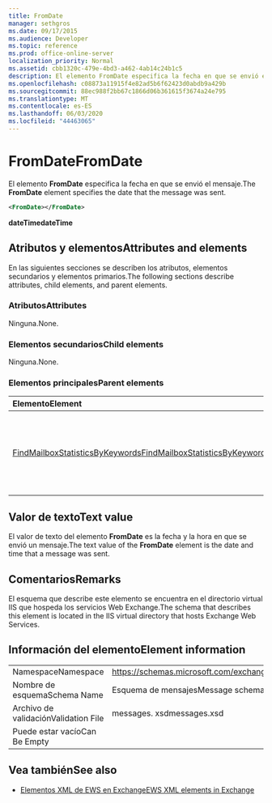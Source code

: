 ```yaml
---
title: FromDate
manager: sethgros
ms.date: 09/17/2015
ms.audience: Developer
ms.topic: reference
ms.prod: office-online-server
localization_priority: Normal
ms.assetid: cbb1320c-479e-4bd3-a462-4ab14c24b1c5
description: El elemento FromDate especifica la fecha en que se envió el mensaje.
ms.openlocfilehash: c08873a11915f4e82ad5b6f62423d0abdb9a429b
ms.sourcegitcommit: 88ec988f2bb67c1866d06b361615f3674a24e795
ms.translationtype: MT
ms.contentlocale: es-ES
ms.lasthandoff: 06/03/2020
ms.locfileid: "44463065"
---
```

# <a name="fromdate"></a><span data-ttu-id="b2228-103">FromDate</span><span class="sxs-lookup"><span data-stu-id="b2228-103">FromDate</span></span>

<span data-ttu-id="b2228-104">El elemento **FromDate** especifica la fecha en que se envió el mensaje.</span><span class="sxs-lookup"><span data-stu-id="b2228-104">The **FromDate** element specifies the date that the message was sent.</span></span> 
  
```XML
<FromDate></FromDate>
```

 <span data-ttu-id="b2228-105">**dateTime**</span><span class="sxs-lookup"><span data-stu-id="b2228-105">**dateTime**</span></span>
## <a name="attributes-and-elements"></a><span data-ttu-id="b2228-106">Atributos y elementos</span><span class="sxs-lookup"><span data-stu-id="b2228-106">Attributes and elements</span></span>

<span data-ttu-id="b2228-107">En las siguientes secciones se describen los atributos, elementos secundarios y elementos primarios.</span><span class="sxs-lookup"><span data-stu-id="b2228-107">The following sections describe attributes, child elements, and parent elements.</span></span>
  
### <a name="attributes"></a><span data-ttu-id="b2228-108">Atributos</span><span class="sxs-lookup"><span data-stu-id="b2228-108">Attributes</span></span>

<span data-ttu-id="b2228-109">Ninguna.</span><span class="sxs-lookup"><span data-stu-id="b2228-109">None.</span></span>
  
### <a name="child-elements"></a><span data-ttu-id="b2228-110">Elementos secundarios</span><span class="sxs-lookup"><span data-stu-id="b2228-110">Child elements</span></span>

<span data-ttu-id="b2228-111">Ninguna.</span><span class="sxs-lookup"><span data-stu-id="b2228-111">None.</span></span>
  
### <a name="parent-elements"></a><span data-ttu-id="b2228-112">Elementos principales</span><span class="sxs-lookup"><span data-stu-id="b2228-112">Parent elements</span></span>

|<span data-ttu-id="b2228-113">**Elemento**</span><span class="sxs-lookup"><span data-stu-id="b2228-113">**Element**</span></span>|<span data-ttu-id="b2228-114">**Descripción**</span><span class="sxs-lookup"><span data-stu-id="b2228-114">**Description**</span></span>|
|:-----|:-----|
|[<span data-ttu-id="b2228-115">FindMailboxStatisticsByKeywords</span><span class="sxs-lookup"><span data-stu-id="b2228-115">FindMailboxStatisticsByKeywords</span></span>](findmailboxstatisticsbykeywords.md) <br/> |<span data-ttu-id="b2228-116">Especifica una solicitud para buscar estadísticas de buzón por palabra clave.</span><span class="sxs-lookup"><span data-stu-id="b2228-116">Specifies a request to search for mailbox statistics by keyword.</span></span>  <br/> |
   
## <a name="text-value"></a><span data-ttu-id="b2228-117">Valor de texto</span><span class="sxs-lookup"><span data-stu-id="b2228-117">Text value</span></span>

<span data-ttu-id="b2228-118">El valor de texto del elemento **FromDate** es la fecha y la hora en que se envió un mensaje.</span><span class="sxs-lookup"><span data-stu-id="b2228-118">The text value of the **FromDate** element is the date and time that a message was sent.</span></span> 
  
## <a name="remarks"></a><span data-ttu-id="b2228-119">Comentarios</span><span class="sxs-lookup"><span data-stu-id="b2228-119">Remarks</span></span>

<span data-ttu-id="b2228-120">El esquema que describe este elemento se encuentra en el directorio virtual IIS que hospeda los servicios Web Exchange.</span><span class="sxs-lookup"><span data-stu-id="b2228-120">The schema that describes this element is located in the IIS virtual directory that hosts Exchange Web Services.</span></span>
  
## <a name="element-information"></a><span data-ttu-id="b2228-121">Información del elemento</span><span class="sxs-lookup"><span data-stu-id="b2228-121">Element information</span></span>

|||
|:-----|:-----|
|<span data-ttu-id="b2228-122">Namespace</span><span class="sxs-lookup"><span data-stu-id="b2228-122">Namespace</span></span>  <br/> |https://schemas.microsoft.com/exchange/services/2006/messages  <br/> |
|<span data-ttu-id="b2228-123">Nombre de esquema</span><span class="sxs-lookup"><span data-stu-id="b2228-123">Schema Name</span></span>  <br/> |<span data-ttu-id="b2228-124">Esquema de mensajes</span><span class="sxs-lookup"><span data-stu-id="b2228-124">Message schema</span></span>  <br/> |
|<span data-ttu-id="b2228-125">Archivo de validación</span><span class="sxs-lookup"><span data-stu-id="b2228-125">Validation File</span></span>  <br/> |<span data-ttu-id="b2228-126">messages. xsd</span><span class="sxs-lookup"><span data-stu-id="b2228-126">messages.xsd</span></span>  <br/> |
|<span data-ttu-id="b2228-127">Puede estar vacío</span><span class="sxs-lookup"><span data-stu-id="b2228-127">Can Be Empty</span></span>  <br/> ||
   
## <a name="see-also"></a><span data-ttu-id="b2228-128">Vea también</span><span class="sxs-lookup"><span data-stu-id="b2228-128">See also</span></span>



- [<span data-ttu-id="b2228-129">Elementos XML de EWS en Exchange</span><span class="sxs-lookup"><span data-stu-id="b2228-129">EWS XML elements in Exchange</span></span>](ews-xml-elements-in-exchange.md)

